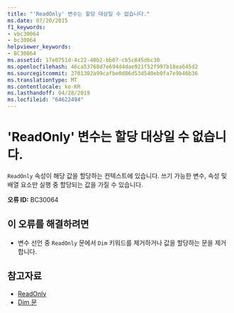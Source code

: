 ```yaml
---
title: "'ReadOnly' 변수는 할당 대상일 수 없습니다."
ms.date: 07/20/2015
f1_keywords:
- vbc30064
- bc30064
helpviewer_keywords:
- BC30064
ms.assetid: 17e0751d-4c22-40b2-bb07-cb5c845dbc30
ms.openlocfilehash: 46ca53768d7e694d4dae921f52f997b18ea645d2
ms.sourcegitcommit: 2701302a99cafbe0d86d53d540eb0fa7e9b46b36
ms.translationtype: MT
ms.contentlocale: ko-KR
ms.lasthandoff: 04/28/2019
ms.locfileid: "64622494"
---
```

# <a name="readonly-variable-cannot-be-the-target-of-an-assignment"></a>'ReadOnly' 변수는 할당 대상일 수 없습니다.
`ReadOnly` 속성이 해당 값을 할당하는 컨텍스트에 있습니다. 쓰기 가능한 변수, 속성 및 배열 요소만 실행 중 할당되는 값을 가질 수 있습니다.  
  
 **오류 ID:** BC30064  
  
## <a name="to-correct-this-error"></a>이 오류를 해결하려면  
  
- 변수 선언 중 `ReadOnly` 문에서 `Dim` 키워드를 제거하거나 값을 할당하는 문을 제거합니다.  
  
## <a name="see-also"></a>참고자료

- [ReadOnly](../../visual-basic/language-reference/modifiers/readonly.md)
- [Dim 문](../../visual-basic/language-reference/statements/dim-statement.md)
